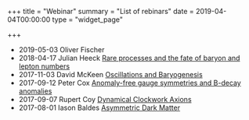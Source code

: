 +++
title = "Webinar"
summary = "List of rebinars"
date = 2019-04-04T00:00:00
type = "widget_page"

+++

* 2019-05-03 Oliver Fischer 
* 2018-04-17 Julian Heeck [Rare processes and the fate of baryon and lepton numbers](webinar/Seminar-20180417-Heeck.pdf)
* 2017-11-03 David McKeen [Oscillations and Baryogenesis](webinar/Seminar-20171103-mckeen.pdf)
* 2017-09-12 Peter Cox [Anomaly-free gauge symmetries and B-decay anomalies](webinar/Seminar-20170912-Cox.pdf)
* 2017-09-07 Rupert Coy [Dynamical Clockwork Axions](webinar/Seminar-20170907-Coy.pdf)
* 2017-08-01 Iason Baldes [Asymmetric Dark Matter](webinar/Seminar-20170801-baldes.pdf)
